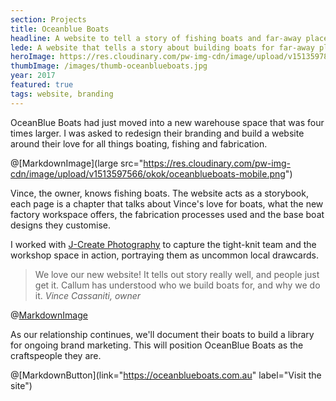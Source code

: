 ```yaml
---
section: Projects
title: Oceanblue Boats
headline: A website to tell a story of fishing boats and far-away places.
lede: A website that tells a story about building boats for far-away places.
heroImage: https://res.cloudinary.com/pw-img-cdn/image/upload/v1513597864/okok/oceanblueboats-video-poster.jpg
thumbImage: /images/thumb-oceanblueboats.jpg
year: 2017
featured: true
tags: website, branding
---
```


OceanBlue Boats had just moved into a new warehouse space that was four times larger. I
was asked to redesign their branding and build a website around their love for all
things boating, fishing and fabrication.

@[MarkdownImage](large src="https://res.cloudinary.com/pw-img-cdn/image/upload/v1513597566/okok/oceanblueboats-mobile.png")

<!-- @[MarkdownMovie](large src="/images/oceanblueboats-desktop-video.mp4") -->

Vince, the owner, knows fishing boats. The website acts as a storybook, each page is a
chapter that talks about Vince's love for boats, what the new factory workspace offers, the fabrication processes used and the base boat designs they customise.

I worked with [J-Create Photography](http://j-create.com.au/) to capture the tight-knit team and the workshop space in action, portraying them as uncommon
local drawcards.

> We love our new website! It tells out story really well, and people just get it. Callum
> has understood who we build boats for, and why we do it. _Vince Cassaniti, owner_

@[MarkdownImage](src="https://res.cloudinary.com/pw-img-cdn/image/upload/v1513597571/okok/oceanblueboats-layout.jpg")

As our relationship continues, we'll document their boats to build a library for
ongoing brand marketing. This will position OceanBlue Boats as the craftspeople they are.

@[MarkdownButton](link="https://oceanblueboats.com.au" label="Visit the site")
